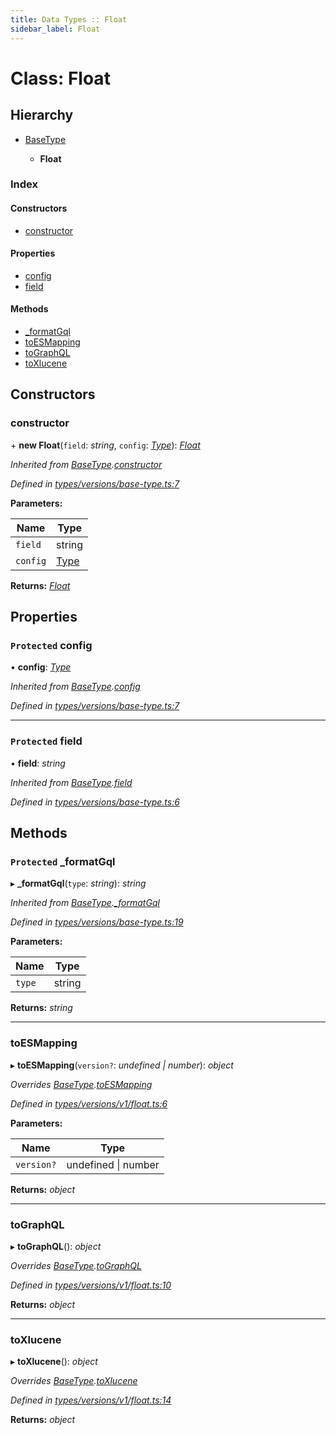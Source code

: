 ```yaml
---
title: Data Types :: Float
sidebar_label: Float
---
```


# Class: Float

## Hierarchy

* [BaseType](basetype.md)

  * **Float**

### Index

#### Constructors

* [constructor](float.md#constructor)

#### Properties

* [config](float.md#protected-config)
* [field](float.md#protected-field)

#### Methods

* [_formatGql](float.md#protected-_formatgql)
* [toESMapping](float.md#toesmapping)
* [toGraphQL](float.md#tographql)
* [toXlucene](float.md#toxlucene)

## Constructors

###  constructor

\+ **new Float**(`field`: *string*, `config`: *[Type](../overview.md#type)*): *[Float](float.md)*

*Inherited from [BaseType](basetype.md).[constructor](basetype.md#constructor)*

*Defined in [types/versions/base-type.ts:7](https://github.com/terascope/teraslice/blob/5e4063e2/packages/data-types/src/types/versions/base-type.ts#L7)*

**Parameters:**

Name | Type |
------ | ------ |
`field` | string |
`config` | [Type](../overview.md#type) |

**Returns:** *[Float](float.md)*

## Properties

### `Protected` config

• **config**: *[Type](../overview.md#type)*

*Inherited from [BaseType](basetype.md).[config](basetype.md#protected-config)*

*Defined in [types/versions/base-type.ts:7](https://github.com/terascope/teraslice/blob/5e4063e2/packages/data-types/src/types/versions/base-type.ts#L7)*

___

### `Protected` field

• **field**: *string*

*Inherited from [BaseType](basetype.md).[field](basetype.md#protected-field)*

*Defined in [types/versions/base-type.ts:6](https://github.com/terascope/teraslice/blob/5e4063e2/packages/data-types/src/types/versions/base-type.ts#L6)*

## Methods

### `Protected` _formatGql

▸ **_formatGql**(`type`: *string*): *string*

*Inherited from [BaseType](basetype.md).[_formatGql](basetype.md#protected-_formatgql)*

*Defined in [types/versions/base-type.ts:19](https://github.com/terascope/teraslice/blob/5e4063e2/packages/data-types/src/types/versions/base-type.ts#L19)*

**Parameters:**

Name | Type |
------ | ------ |
`type` | string |

**Returns:** *string*

___

###  toESMapping

▸ **toESMapping**(`version?`: *undefined | number*): *object*

*Overrides [BaseType](basetype.md).[toESMapping](basetype.md#abstract-toesmapping)*

*Defined in [types/versions/v1/float.ts:6](https://github.com/terascope/teraslice/blob/5e4063e2/packages/data-types/src/types/versions/v1/float.ts#L6)*

**Parameters:**

Name | Type |
------ | ------ |
`version?` | undefined \| number |

**Returns:** *object*

___

###  toGraphQL

▸ **toGraphQL**(): *object*

*Overrides [BaseType](basetype.md).[toGraphQL](basetype.md#abstract-tographql)*

*Defined in [types/versions/v1/float.ts:10](https://github.com/terascope/teraslice/blob/5e4063e2/packages/data-types/src/types/versions/v1/float.ts#L10)*

**Returns:** *object*

___

###  toXlucene

▸ **toXlucene**(): *object*

*Overrides [BaseType](basetype.md).[toXlucene](basetype.md#abstract-toxlucene)*

*Defined in [types/versions/v1/float.ts:14](https://github.com/terascope/teraslice/blob/5e4063e2/packages/data-types/src/types/versions/v1/float.ts#L14)*

**Returns:** *object*
